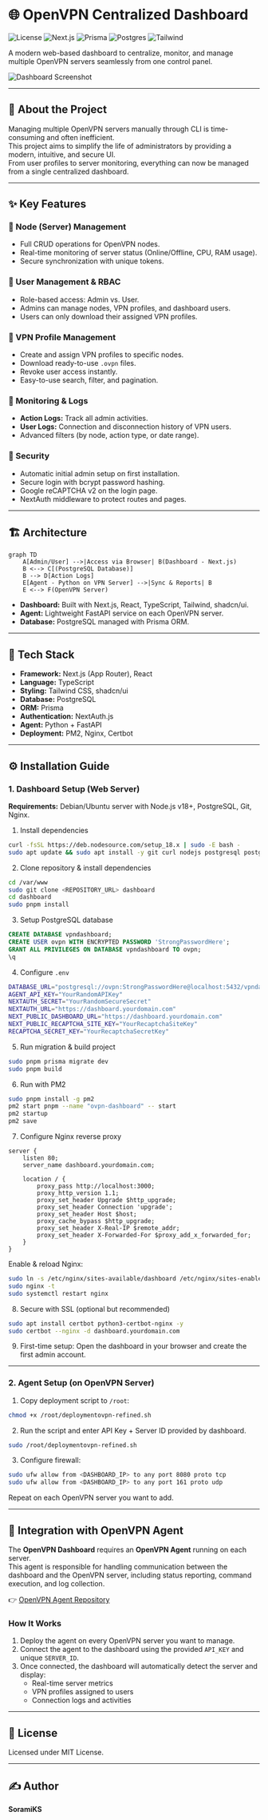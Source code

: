 # 🌐 OpenVPN Centralized Dashboard

![License](https://img.shields.io/badge/License-MIT-blue.svg)
![Next.js](https://img.shields.io/badge/Next.js-15-black?logo=next.js)
![Prisma](https://img.shields.io/badge/Prisma-ORM-blue?logo=prisma)
![Postgres](https://img.shields.io/badge/PostgreSQL-DB-316192?logo=postgresql)
![Tailwind](https://img.shields.io/badge/TailwindCSS-CSS-38b2ac?logo=tailwindcss)

A modern web-based dashboard to centralize, monitor, and manage multiple OpenVPN servers seamlessly from one control panel.

![Dashboard Screenshot](https://github.com/user-attachments/assets/cc106ff6-872a-4491-b86d-7a75c35cb919)

---

## 🎯 About the Project

Managing multiple OpenVPN servers manually through CLI is time-consuming and often inefficient.  
This project aims to simplify the life of administrators by providing a modern, intuitive, and secure UI.  
From user profiles to server monitoring, everything can now be managed from a single centralized dashboard.

---

## ✨ Key Features

### 🔧 Node (Server) Management
- Full CRUD operations for OpenVPN nodes.
- Real-time monitoring of server status (Online/Offline, CPU, RAM usage).
- Secure synchronization with unique tokens.

### 👤 User Management & RBAC
- Role-based access: Admin vs. User.
- Admins can manage nodes, VPN profiles, and dashboard users.
- Users can only download their assigned VPN profiles.

### 🔑 VPN Profile Management
- Create and assign VPN profiles to specific nodes.
- Download ready-to-use `.ovpn` files.
- Revoke user access instantly.
- Easy-to-use search, filter, and pagination.

### 📜 Monitoring & Logs
- **Action Logs:** Track all admin activities.
- **User Logs:** Connection and disconnection history of VPN users.
- Advanced filters (by node, action type, or date range).

### 🔐 Security
- Automatic initial admin setup on first installation.
- Secure login with bcrypt password hashing.
- Google reCAPTCHA v2 on the login page.
- NextAuth middleware to protect routes and pages.

---

## 🏗️ Architecture

```mermaid
graph TD
    A[Admin/User] -->|Access via Browser| B(Dashboard - Next.js)
    B <--> C[(PostgreSQL Database)]
    B --> D[Action Logs]
    E[Agent - Python on VPN Server] -->|Sync & Reports| B
    E <--> F(OpenVPN Server)
```

- **Dashboard:** Built with Next.js, React, TypeScript, Tailwind, shadcn/ui.  
- **Agent:** Lightweight FastAPI service on each OpenVPN server.  
- **Database:** PostgreSQL managed with Prisma ORM.  

---

## 🚀 Tech Stack

- **Framework:** Next.js (App Router), React  
- **Language:** TypeScript  
- **Styling:** Tailwind CSS, shadcn/ui  
- **Database:** PostgreSQL  
- **ORM:** Prisma  
- **Authentication:** NextAuth.js  
- **Agent:** Python + FastAPI  
- **Deployment:** PM2, Nginx, Certbot  

---

## ⚙️ Installation Guide

### 1. Dashboard Setup (Web Server)

**Requirements:** Debian/Ubuntu server with Node.js v18+, PostgreSQL, Git, Nginx.  

1. Install dependencies  
```bash
curl -fsSL https://deb.nodesource.com/setup_18.x | sudo -E bash -
sudo apt update && sudo apt install -y git curl nodejs postgresql postgresql-contrib nginx
```

2. Clone repository & install dependencies  
```bash
cd /var/www
sudo git clone <REPOSITORY_URL> dashboard
cd dashboard
sudo pnpm install
```

3. Setup PostgreSQL database  
```sql
CREATE DATABASE vpndashboard;
CREATE USER ovpn WITH ENCRYPTED PASSWORD 'StrongPasswordHere';
GRANT ALL PRIVILEGES ON DATABASE vpndashboard TO ovpn;
\q
```

4. Configure `.env`  
```bash
DATABASE_URL="postgresql://ovpn:StrongPasswordHere@localhost:5432/vpndashboard"
AGENT_API_KEY="YourRandomAPIKey"
NEXTAUTH_SECRET="YourRandomSecureSecret"
NEXTAUTH_URL="https://dashboard.yourdomain.com"
NEXT_PUBLIC_DASHBOARD_URL="https://dashboard.yourdomain.com"
NEXT_PUBLIC_RECAPTCHA_SITE_KEY="YourRecaptchaSiteKey"
RECAPTCHA_SECRET_KEY="YourRecaptchaSecretKey"
```

5. Run migration & build project  
```bash
sudo pnpm prisma migrate dev
sudo pnpm build
```

6. Run with PM2  
```bash
sudo pnpm install -g pm2
pm2 start pnpm --name "ovpn-dashboard" -- start
pm2 startup
pm2 save
```

7. Configure Nginx reverse proxy  
```nginx
server {
    listen 80;
    server_name dashboard.yourdomain.com;

    location / {
        proxy_pass http://localhost:3000;
        proxy_http_version 1.1;
        proxy_set_header Upgrade $http_upgrade;
        proxy_set_header Connection 'upgrade';
        proxy_set_header Host $host;
        proxy_cache_bypass $http_upgrade;
        proxy_set_header X-Real-IP $remote_addr;
        proxy_set_header X-Forwarded-For $proxy_add_x_forwarded_for;
    }
}
```

Enable & reload Nginx:  
```bash
sudo ln -s /etc/nginx/sites-available/dashboard /etc/nginx/sites-enabled/
sudo nginx -t
sudo systemctl restart nginx
```

8. Secure with SSL (optional but recommended)  
```bash
sudo apt install certbot python3-certbot-nginx -y
sudo certbot --nginx -d dashboard.yourdomain.com
```

9. First-time setup: Open the dashboard in your browser and create the first admin account.

---

### 2. Agent Setup (on OpenVPN Server)

1. Copy deployment script to `/root`:  
```bash
chmod +x /root/deploymentovpn-refined.sh
```

2. Run the script and enter API Key + Server ID provided by dashboard.  
```bash
sudo /root/deploymentovpn-refined.sh
```

3. Configure firewall:  
```bash
sudo ufw allow from <DASHBOARD_IP> to any port 8080 proto tcp
sudo ufw allow from <DASHBOARD_IP> to any port 161 proto udp
```

Repeat on each OpenVPN server you want to add.

---

## 🔗 Integration with OpenVPN Agent

The **OpenVPN Dashboard** requires an **OpenVPN Agent** running on each server.  
This agent is responsible for handling communication between the dashboard and the OpenVPN server, including status reporting, command execution, and log collection.  

👉 [OpenVPN Agent Repository](https://github.com/SoramiKS/ovpn-agent-bash)

### How It Works
1. Deploy the agent on every OpenVPN server you want to manage.
2. Connect the agent to the dashboard using the provided `API_KEY` and unique `SERVER_ID`.
3. Once connected, the dashboard will automatically detect the server and display:  
   - Real-time server metrics  
   - VPN profiles assigned to users  
   - Connection logs and activities  

---

## 📜 License

Licensed under MIT License.

---

## ✍️ Author

**SoramiKS**  
